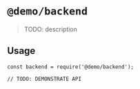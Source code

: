 # `@demo/backend`

> TODO: description

## Usage

```
const backend = require('@demo/backend');

// TODO: DEMONSTRATE API
```

